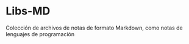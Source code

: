 # Libs-MD
Colección de archivos de notas de formato Markdown, como notas de lenguajes de programación
